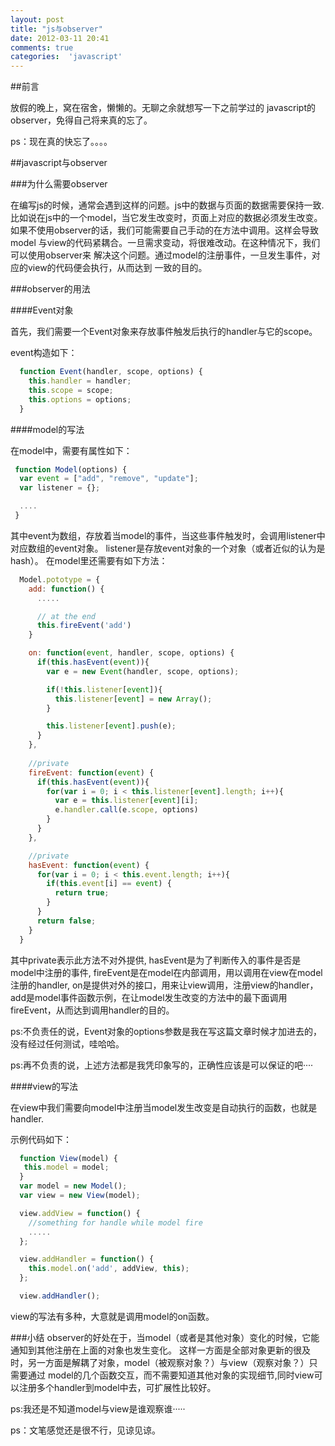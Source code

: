```yaml
---
layout: post
title: "js与observer"
date: 2012-03-11 20:41
comments: true
categories:  'javascript'
---
```


##前言

放假的晚上，窝在宿舍，懒懒的。无聊之余就想写一下之前学过的
javascript的observer，免得自己将来真的忘了。

ps：现在真的快忘了。。。。

##javascript与observer

###为什么需要observer

在编写js的时候，通常会遇到这样的问题。js中的数据与页面的数据需要保持一致.
比如说在js中的一个model，当它发生改变时，页面上对应的数据必须发生改变。
如果不使用observer的话，我们可能需要自己手动的在方法中调用。这样会导致model
与view的代码紧耦合。一旦需求变动，将很难改动。在这种情况下，我们可以使用observer来
解决这个问题。通过model的注册事件，一旦发生事件，对应的view的代码便会执行，从而达到
一致的目的。

###observer的用法

####Event对象

首先，我们需要一个Event对象来存放事件触发后执行的handler与它的scope。

event构造如下：

```js
  function Event(handler, scope, options) {
    this.handler = handler;
    this.scope = scope;
    this.options = options;
  }
```

####model的写法

在model中，需要有属性如下：

```js
 function Model(options) {
  var event = ["add", "remove", "update"];
  var listener = {};

  ....
 }
```

其中event为数组，存放着当model的事件，当这些事件触发时，会调用listener中对应数组的event对象。
listener是存放event对象的一个对象（或者近似的认为是hash）。
在model里还需要有如下方法：

```js
  Model.pototype = {
    add: function() {
      .....

      // at the end
      this.fireEvent('add')
    }

    on: function(event, handler, scope, options) {
      if(this.hasEvent(event)){
        var e = new Event(handler, scope, options);

        if(!this.listener[event]){
          this.listener[event] = new Array();
        }

        this.listener[event].push(e);
      }
    },
    
    //private
    fireEvent: function(event) {
      if(this.hasEvent(event)){
        for(var i = 0; i < this.listener[event].length; i++){
          var e = this.listener[event][i];
          e.handler.call(e.scope, options)
        }
      }
    },

    //private
    hasEvent: function(event) {
      for(var i = 0; i < this.event.length; i++){
        if(this.event[i] == event) {
          return true;
        }
      }
      return false;
    }
  }
```

其中private表示此方法不对外提供,
hasEvent是为了判断传入的事件是否是model中注册的事件,
fireEvent是在model在内部调用，用以调用在view在model注册的handler,
on是提供对外的接口，用来让view调用，注册view的handler，
add是model事件函数示例，在让model发生改变的方法中的最下面调用fireEvent，从而达到调用handler的目的。

ps:不负责任的说，Event对象的options参数是我在写这篇文章时候才加进去的，没有经过任何测试，哇哈哈。

ps:再不负责的说，上述方法都是我凭印象写的，正确性应该是可以保证的吧····

####view的写法

在view中我们需要向model中注册当model发生改变是自动执行的函数，也就是handler.

示例代码如下：

```js
  function View(model) {
   this.model = model;
  }
  var model = new Model();
  var view = new View(model);

  view.addView = function() {
    //something for handle while model fire
    .....
  };

  view.addHandler = function() {
    this.model.on('add', addView, this);
  };

  view.addHandler();
```
view的写法有多种，大意就是调用model的on函数。

###小结
observer的好处在于，当model（或者是其他对象）变化的时候，它能通知到其他注册在上面的对象也发生变化。
这样一方面是全部对象更新的很及时，另一方面是解耦了对象，model（被观察对象？）与view（观察对象？）只需要通过
model的几个函数交互，而不需要知道其他对象的实现细节,同时view可以注册多个handler到model中去，可扩展性比较好。

ps:我还是不知道model与view是谁观察谁·····

ps：文笔感觉还是很不行，见谅见谅。
